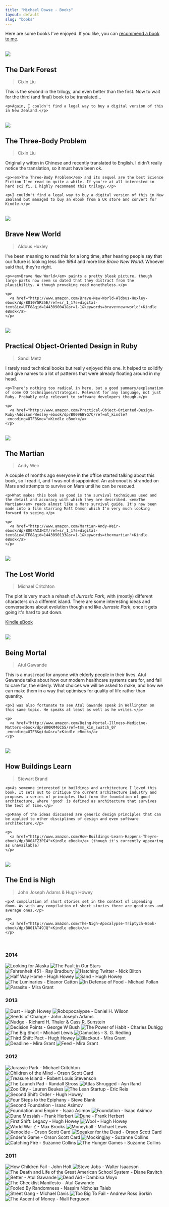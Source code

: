 ```yaml
---
title: "Michael Dowse - Books"
layout: default
slug: "books"
---
```



<p>Here are some books I've enjoyed. If you like, you can <a href="mailto:books@michaeldowse.name">recommend a book to me</a>.</p>
<br>

<div class="book">
  <img src="/images/books/the_dark_forest.jpg" />
  <div class="summary">
    <h2>The Dark Forest</h2>
    <blockquote>Cixin Liu</blockquote>
    <p>This is the second in the trilogy, and even better than the first. Now to wait for the third (and final) book to be translated...</p>

    <p>Again, I couldn't find a legal way to buy a digital version of this in New Zealand.</p>
  </div>
  <br>
</div>

<div class="book">
  <img src="/images/books/three_body_problem.jpg" />
  <div class="summary">
    <h2>The Three-Body Problem</h2>
    <blockquote>Cixin Liu</blockquote>
    <p>Originally witten in Chinese and recently translated to English. I didn't really notice the translation, so it must have been ok.</p>

    <p><em>The Three-Body Problem</em> and its sequel are the best Science Fiction I've read in quite a while. If you're at all interested in hard sci fi, I highly recommend this trilogy.</p>

    <p>I couldn't find a legal way to buy a digital version of this in New Zealand but managed to buy an ebook from a UK store and convert for Kindle.</p>
  </div>
  <br>
</div>

<div class="book">
  <img src="/images/books/brave_new_world.jpg" />
  <div class="summary">
    <h2>Brave New World</h2>
    <blockquote>Aldous Huxley</blockquote>
    <p>I've been meaning to read this for a long time, after hearing people say that our future is looking less like <em>1984</em> and more like <em>Brave New World</em>. Whoever said that, they're right.</p>

    <p><em>Brave New World</em> paints a pretty bleak picture, though large parts now seem so dated that they distract from the plausibility. A though provoking read nonetheless.</p>

    <p>
      <a href="http://www.amazon.com/Brave-New-World-Aldous-Huxley-ebook/dp/B010YGR35E/ref=sr_1_1?s=digital-text&ie=UTF8&qid=1443090041&sr=1-1&keywords=brave+new+world">Kindle eBook</a>
    </p>
  </div>
  <br>
</div>

<div class="book">
  <img src="/images/books/object_oriented_design.jpg" />
  <div class="summary">
    <h2>Practical Object-Oriented Design in Ruby</h2>
    <blockquote>Sandi Metz</blockquote>
    <p>I rarely read technical books but really enjoyed this one. It helped to solidify and give names to a lot of patterns that were already floating around in my head.</p>

    <p>There's nothing too radical in here, but a good summary/explanation of some OO techniques/strategies. Relevant for any language, not just Ruby. Probably only relevant to software developers though.</p>

    <p>
      <a href="http://www.amazon.com/Practical-Object-Oriented-Design-Ruby-Addison-Wesley-ebook/dp/B0096BYG7C/ref=mt_kindle?_encoding=UTF8&me=">Kindle eBook</a>
    </p>
  </div>
  <br>
</div>

<div class="book">
  <img src="/images/books/the_martian.jpg" />
  <div class="summary">
    <h2>The Martian</h2>
    <blockquote>Andy Weir</blockquote>
    <p>A couple of months ago everyone in the office started talking about this book, so I read it, and I was not disappointed. An astronout is stranded on Mars and attempts to survive on Mars until he can be rescued.</p>

    <p>What makes this book so good is the survival techniques used and the detail and accuracy with which they are described. <em>The Martian</em> reads almost like a Mars survival guide. It's now been made into a film starring Matt Damon which I'm very much looking forward to seeing.</p>

    <p>
      <a href="http://www.amazon.com/Martian-Andy-Weir-ebook/dp/B00FAXJHCY/ref=sr_1_1?s=digital-text&ie=UTF8&qid=1443090133&sr=1-1&keywords=the+martian">Kindle eBook</a>
    </p>
  </div>
  <br>
</div>

<div class="book">
  <img src="/images/books/the_lost_world.jpg" />
  <div class="summary">
    <h2>The Lost World</h2>
    <blockquote>Michael Critchton</blockquote>
    <p>The plot is very much a rehash of <em>Jurrasic Park</em>, with (mostly) different characters on a different island. There are some interesting ideas and conversations about evolution though and like <em>Jurrasic Park</em>, once it gets going it's hard to put down.</p>
    <p>
      <a href="http://www.amazon.com/Lost-World-Michael-Crichton-ebook/dp/B0031RS2A4/ref=tmm_kin_swatch_0?_encoding=UTF8&qid=&sr=">Kindle eBook</a>
    </p>
  </div>
  <br>
</div>

<div class="book">
  <img src="/images/books/being_mortal.jpg" />
  <div class="summary">
    <h2>Being Mortal</h2>
    <blockquote>Atul Gawande</blockquote>
    <p>This is a must read for anyone with elderly people in their lives. Atul Gawande talks about how our modern healthcare systems care for, and fail to care for, the elderly. What choices we will be asked to make, and how we can make them in a way that optimises for quality of life rather than quantity.</p>

    <p>I was also fortunate to see Atul Gawande speak in Wellington on this same topic. He speaks at least as well as he writes.</p>

    <p>
      <a href="http://www.amazon.com/Being-Mortal-Illness-Medicine-Matters-ebook/dp/B00KM46CSS/ref=tmm_kin_swatch_0?_encoding=UTF8&qid=&sr=">Kindle eBook</a>
    </p>
  </div>
  <br>
</div>

<div class="book">
  <img src="/images/books/how_buildings_learn.jpg" />
  <div class="summary">
    <h2>How Buildings Learn</h2>
    <blockquote>Stewart Brand</blockquote>

    <p>As someone interested in buildings and architecture I loved this book. It sets out to critique the current architecture industry and proposes a series of principles that form the foundation of good architecture, where 'good' is defined as architecture that survives the test of time.</p>

    <p>Many of the ideas discussed are generic design principles that can be applied to other disciplines of design and even software architecture.</p>

    <p>
      <a href="http://www.amazon.com/How-Buildings-Learn-Happens-Theyre-ebook/dp/B00AFZ3PI4">Kindle eBook</a> (though it's currently appearing as unavailable)
    </p>
  </div>
  <br>
</div>

<div class="book">
  <img src="/images/books/the_end_is_nigh.jpg" />
  <div class="summary">
    <h2>The End is Nigh</h2>
    <blockquote>John Joseph Adams & Hugh Howey</blockquote>

    <p>A compilation of short stories set in the context of impending doom. As with any compilation of short stories there are good ones and average ones.</p>

    <p>
      <a href="http://www.amazon.com/The-Nigh-Apocalypse-Triptych-Book-ebook/dp/B00IAT49JQ">Kindle eBook</a>
    </p>
  </div>
  <br>
</div>

### 2014

![Looking for Alaska](/images/books/looking_for_alaska.jpg)
![The Fault in Our Stars](/images/books/the_fault_in_our_stars.jpg)
![Fahrenheit 451 - Ray Bradbury](/images/books/fahrenheit_451.jpg)
![Hatching Twitter - Nick Bilton](/images/books/hatching_twitter.jpg)
![Half Way Home - Hugh Howey](/images/books/half_way_home.jpg)
![Sand - Hugh Howey](/images/books/sand.jpg)
![The Luminaries - Eleanor Catton](/images/books/the_luminaries.jpg)
![In Defense of Food - Michael Pollan](/images/books/in_defense_of_food.jpg)
![Parasite - Mira Grant](/images/books/parasite.jpg)

### 2013

![Dust - Hugh Howey](/images/books/dust.jpg)
![Robopocalypse - Daniel H. Wilson](/images/books/robopocalypse.jpg)
![Seeds of Change - John Joseph Adams](/images/books/seeds_of_change.jpg)
![Nudge - Richard H. Thaler & Cass R. Sunstein](/images/books/nudge.jpg)
![Decision Points - George W Bush](/images/books/decision_points.jpg)
![The Power of Habit - Charles Duhigg](/images/books/power_of_habit.jpg)
![The Big Short - Michael Lewis](/images/books/the_big_short.jpg)
![Damocles - S. G. Redling](/images/books/damocles.jpg)
![Third Shift: Pact - Hugh Howey](/images/books/third_shift.jpg)
![Blackout - Mira Grant](/images/books/blackout.jpg)
![Deadline - Mira Grant](/images/books/deadline.jpg)
![Feed - Mira Grant](/images/books/feed.jpg)

### 2012

![Jurassic Park - Michael Critchton](/images/books/jurassic_park.jpg)
![Children of the Mind - Orson Scott Card](/images/books/children_of_the_mind.jpg)
![Treasure Island - Robert Louis Stevenson](/images/books/treasure_island.jpg)
![The Launch Pad - Randall Stross](/images/books/the_launch_pad.jpg)
![Atlas Shrugged - Ayn Rand](/images/books/atlas_shrugged.jpg)
![Zoo City - Lauren Beukes](/images/books/zoo_city.jpg)
![The Lean Startup - Eric Reis](/images/books/the_lean_startup.jpg)
![Second Shift: Order - Hugh Howey](/images/books/second_shift.jpg)
![Four Steps to the Epiphany - Steve Blank](/images/books/four_steps_to_the_epiphany.jpg)
![Second Foundation - Isaac Asimov](/images/books/second_foundation.jpg)
![Foundation and Empire - Isaac Asimov](/images/books/foundation_and_empire.jpg)
![Foundation - Isaac Asimov](/images/books/foundation.jpg)
![Dune Messiah - Frank Herbert](/images/books/dune_messiah.jpg)
![Dune - Frank Herbert](/images/books/dune.jpg)
![First Shift: Legacy - Hugh Howey](/images/books/first_shift.jpg)
![Wool - Hugh Howey](/images/books/wool.jpg)
![World War Z - Max Brooks](/images/books/world_war_z.jpg)
![Moneyball - Michael Lewis](/images/books/moneyball.jpg)
![Xenocide - Orson Scott Card](/images/books/xenocide.jpg)
![Speaker for the Dead - Orson Scott Card](/images/books/speaker_for_the_dead.jpg)
![Ender's Game - Orson Scott Card](/images/books/enders_game.jpg)
![Mockingjay - Suzanne Collins](/images/books/mockingjay.jpg)
![Catching Fire - Suzanne Collins](/images/books/catching_fire.jpg)
![The Hunger Games - Suzanne Collins](/images/books/the_hunger_games.jpg)

### 2011

![How Children Fail - John Holt](/images/books/how_children_fail.jpg)
![Steve Jobs - Walter Isaacson](/images/books/steve_jobs.jpg)
![The Death and Life of the Great American School System - Diane Ravitch](/images/books/american_school_system.jpg)
![Better - Atul Gawande](/images/books/better.jpg)
![Dead Aid - Dambisa Moyo](/images/books/dead_aid.jpg)
![The Checklist Manifesto - Atul Gawande](/images/books/the_checklist_manifesto.jpg)
![Fooled By Randomness - Nassim Nicholas Taleb](/images/books/fooled_by_randomness.jpg)
![Street Gang - Michael Davis](/images/books/street_gang.jpg)
![Too Big To Fail - Andrew Ross Sorkin](/images/books/too_big_to_fail.jpg)
![The Ascent of Money - Niall Ferguson](/images/books/the_ascent_of_money.jpg)


